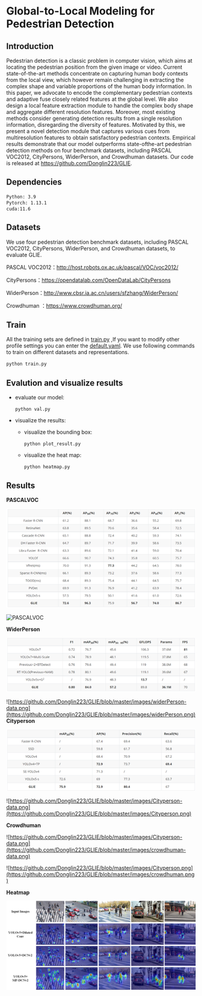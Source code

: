 # Global-to-Local Modeling for Pedestrian Detection

## Introduction

Pedestrian detection is a classic problem in computer vision, which aims at locating the pedestrian position from the given image or video. Current state-of-the-art methods concentrate on capturing human body contexts from the local view, which however remain challenging in extracting the complex shape and variable proportions of the human body information. In this paper, we advocate to encode the complementary pedestrian contexts and adaptive fuse closely related features at the global level. We also design a local feature extraction module to handle the complex body shape and aggregate different resolution features. Moreover, most existing methods consider generating detection results from a single resolution information, disregarding the diversity of features. Motivated by this, we present a novel detection module that captures various cues from multiresolution features to obtain satisfactory pedestrian contexts. Empirical results demonstrate that our model outperforms state-ofthe-art pedestrian detection methods on four benchmark datasets, including PASCAL VOC2012, CityPersons, WiderPerson, and Crowdhuman datasets. Our code is released at https://github.com/Donglin223/GLIE.

## Dependencies

```
Python: 3.9
Pytorch: 1.13.1
cuda:11.6
```

## Datasets

We use four pedestrian detection benchmark datasets, including PASCAL VOC2012, CityPersons, WiderPerson, and Crowdhuman datasets, to evaluate GLIE.

PASCAL VOC2012：http://host.robots.ox.ac.uk/pascal/VOC/voc2012/

CityPersons：https://opendatalab.com/OpenDataLab/CityPersons

WiderPerson：http://www.cbsr.ia.ac.cn/users/sfzhang/WiderPerson/

Crowdhuman ：https://www.crowdhuman.org/

## Train

All the training sets are defined in [train.py](https://github.com/Donglin223/GLIE/blob/master/train.py) ,If you want to modify other profile settings you can enter the [default.yaml](https://github.com/Donglin223/GLIE/blob/master/ultralytics/cfg/default.yaml). We use following commands to train on different datasets and representations.

```python
python train.py
```

## **Evalution and visualize results**

+ evaluate our model:

  ```
  python val.py
  ```

+ visualize the results: 

  + visualize the bounding box:

    ```
    python plot_result.py
    ```

  + visualize the heat map:

    ```
    python heatmap.py
    ```

## Results

**PASCALVOC**

![https://github.com/Donglin223/GLIE/blob/master/images/PASCAL VOC2012-data.png](https://github.com/Donglin223/GLIE/blob/master/images/PASCAL%20VOC2012-data.png)

![PASCALVOC](https://github.com/Donglin223/GLIE/blob/master/images/PASCALVOC2012.png)

**WiderPerson**


![assets/widerPerson.png](https://github.com/Donglin223/GLIE/blob/master/images/widerPerson-data.png)

![https://github.com/Donglin223/GLIE/blob/master/images/widerPerson-data.png](https://github.com/Donglin223/GLIE/blob/master/images/widerPerson.png)
**Cityperson**

![assets/crowdhuman.png](https://github.com/Donglin223/GLIE/blob/master/images/Cityperson-data.png)

![https://github.com/Donglin223/GLIE/blob/master/images/Cityperson-data.png](https://github.com/Donglin223/GLIE/blob/master/images/Cityperson.png)


**Crowdhuman**


![https://github.com/Donglin223/GLIE/blob/master/images/Cityperson-data.png](https://github.com/Donglin223/GLIE/blob/master/images/crowdhuman-data.png)

![https://github.com/Donglin223/GLIE/blob/master/images/Cityperson.png](https://github.com/Donglin223/GLIE/blob/master/images/crowdhuman.png)


**Heatmap**

![heatmap](https://github.com/Donglin223/GLIE/blob/master/images/heatmap.png)

